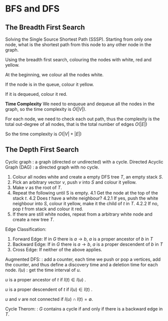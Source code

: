 # BFS and DFS

## The Breadth First Search

Solving the Single Source Shortest Path (SSSP).
Starting from only one node, what is the shortest path from this node to any other node in the graph.

Using the breadth first search, colouring the nodes with white, red and yellow.

At the beginning, we colour all the nodes white.

If the node is in the queue, colour it yellow.

If it is dequeued, colour it red.

**Time Complexity**
We need to enqueue and dequeue all the nodes in the graph, so the time complexity is $O(|V|)$.

For each node, we need to check each out path, thus the complexity is the total out-degree of all nodes, that is the total number of edges $O(|E|)$

So the time complexity is $O(|V| + |E|)$

## The Depth First Search

Cyclic graph : a graph (directed or undirected) with a cycle.
Directed Acyclic Graph (DAG) : a directed graph with no cycle.

1. Colour all nodes white and create a empty DFS tree $T$, an empty stack $S$.
2. Pick an arbitrary vector $v$, push $v$ into $S$ and colour it yellow. 
3. Make $v$ as the root of $T$.
4. Repeat the following until S is empty.
4.1 Get the node at the top of the stack $t$.
4.2 Does $t$ have a white neighbour?
4.2.1 If yes, push the white neighbour into $S$, colour it yellow, make it the child of $t$ in $T$.
4.2.2 If no, pop $t$ from stack and colour it red.
5. If there are still white nodes, repeat from a arbitrary white node and create a new tree $T$.

Edge Classification:
1. Forward Edge: If in $G$ there is $a \rightarrow b$, $a$ is a proper ancestor of $b$ in $T$
2. Backward Edge: If in $G$ there is $a \rightarrow b$, $a$ is a proper descendent of $b$ in $T$
3. Cross Edge: If neither of the above applies.

Augmented DFS:
: add a counter, each time we push or pop a vertices, add the counter, and thus define a discovery time and a deletion time for each node. $I(u)$ : get the time interval of $u$.

$u$ is a proper ancestor of $t$ if $I(t) \in I(u)$ .

$u$ is a proper descendent of $t$ if $I(u) \in I(t)$ .

$u$ and $v$ are not connected if $I(u) \cap I(t) = \emptyset$.

Cycle Therom:
: $G$ contains a cycle if and only if there is a backward edge in $T$.